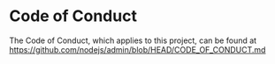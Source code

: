 # Code of Conduct

The Code of Conduct, which applies to this project, can be found at
https://github.com/nodejs/admin/blob/HEAD/CODE_OF_CONDUCT.md
